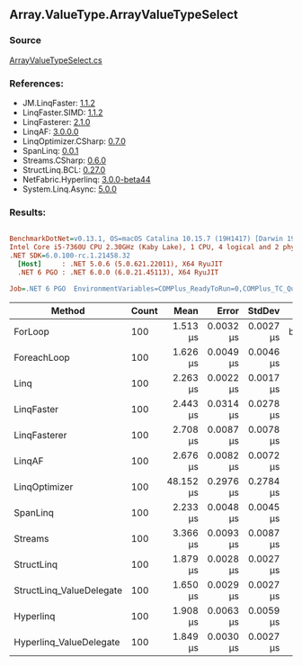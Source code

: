 ﻿## Array.ValueType.ArrayValueTypeSelect

### Source
[ArrayValueTypeSelect.cs](../LinqBenchmarks/Array/ValueType/ArrayValueTypeSelect.cs)

### References:
- JM.LinqFaster: [1.1.2](https://www.nuget.org/packages/JM.LinqFaster/1.1.2)
- LinqFaster.SIMD: [1.1.2](https://www.nuget.org/packages/LinqFaster.SIMD/1.0.3)
- LinqFasterer: [2.1.0](https://www.nuget.org/packages/LinqFasterer/2.1.0)
- LinqAF: [3.0.0.0](https://www.nuget.org/packages/LinqAF/3.0.0.0)
- LinqOptimizer.CSharp: [0.7.0](https://www.nuget.org/packages/LinqOptimizer.CSharp/0.7.0)
- SpanLinq: [0.0.1](https://www.nuget.org/packages/SpanLinq/0.0.1)
- Streams.CSharp: [0.6.0](https://www.nuget.org/packages/Streams.CSharp/0.6.0)
- StructLinq.BCL: [0.27.0](https://www.nuget.org/packages/StructLinq/0.27.0)
- NetFabric.Hyperlinq: [3.0.0-beta44](https://www.nuget.org/packages/NetFabric.Hyperlinq/3.0.0-beta44)
- System.Linq.Async: [5.0.0](https://www.nuget.org/packages/System.Linq.Async/5.0.0)

### Results:
``` ini

BenchmarkDotNet=v0.13.1, OS=macOS Catalina 10.15.7 (19H1417) [Darwin 19.6.0]
Intel Core i5-7360U CPU 2.30GHz (Kaby Lake), 1 CPU, 4 logical and 2 physical cores
.NET SDK=6.0.100-rc.1.21458.32
  [Host]     : .NET 5.0.6 (5.0.621.22011), X64 RyuJIT
  .NET 6 PGO : .NET 6.0.0 (6.0.21.45113), X64 RyuJIT

Job=.NET 6 PGO  EnvironmentVariables=COMPlus_ReadyToRun=0,COMPlus_TC_QuickJitForLoops=1,COMPlus_TieredPGO=1  Runtime=.NET 6.0  

```
|                   Method | Count |      Mean |     Error |    StdDev |         Ratio | RatioSD |   Gen 0 |   Gen 1 | Allocated |
|------------------------- |------ |----------:|----------:|----------:|--------------:|--------:|--------:|--------:|----------:|
|                  ForLoop |   100 |  1.513 μs | 0.0032 μs | 0.0027 μs |      baseline |         |       - |       - |         - |
|              ForeachLoop |   100 |  1.626 μs | 0.0049 μs | 0.0046 μs |  1.07x slower |   0.00x |       - |       - |         - |
|                     Linq |   100 |  2.263 μs | 0.0022 μs | 0.0017 μs |  1.50x slower |   0.00x |  0.0496 |       - |     104 B |
|               LinqFaster |   100 |  2.443 μs | 0.0314 μs | 0.0278 μs |  1.62x slower |   0.02x |  3.0670 |       - |   6,424 B |
|             LinqFasterer |   100 |  2.708 μs | 0.0087 μs | 0.0078 μs |  1.79x slower |   0.01x |  3.0861 |       - |   6,456 B |
|                   LinqAF |   100 |  2.676 μs | 0.0082 μs | 0.0072 μs |  1.77x slower |   0.00x |       - |       - |         - |
|            LinqOptimizer |   100 | 48.152 μs | 0.2976 μs | 0.2784 μs | 31.83x slower |   0.18x | 57.6782 | 19.2261 | 156,723 B |
|                 SpanLinq |   100 |  2.233 μs | 0.0048 μs | 0.0045 μs |  1.48x slower |   0.00x |       - |       - |         - |
|                  Streams |   100 |  3.366 μs | 0.0093 μs | 0.0087 μs |  2.22x slower |   0.00x |  0.3929 |       - |     824 B |
|               StructLinq |   100 |  1.879 μs | 0.0028 μs | 0.0027 μs |  1.24x slower |   0.00x |  0.0153 |       - |      32 B |
| StructLinq_ValueDelegate |   100 |  1.650 μs | 0.0029 μs | 0.0027 μs |  1.09x slower |   0.00x |       - |       - |         - |
|                Hyperlinq |   100 |  1.908 μs | 0.0063 μs | 0.0059 μs |  1.26x slower |   0.00x |       - |       - |         - |
|  Hyperlinq_ValueDelegate |   100 |  1.849 μs | 0.0030 μs | 0.0027 μs |  1.22x slower |   0.00x |       - |       - |         - |

